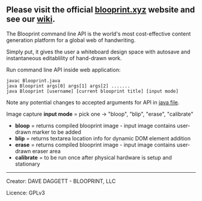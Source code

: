 Please visit the official [blooprint.xyz](http://www.blooprint.xyz) website and see our [wiki](https://github.com/ddaaggeett/blooprint.xyz/wiki).
------------------------------------------------------------------------

The Blooprint command line API is the world's most cost-effective content generation platform for a global web of handwriting.

Simply put, it gives the user a whiteboard design space with autosave and instantaneous editablility of hand-drawn work.

Run command line API inside web application:

    javac Blooprint.java
    java Blooprint args[0] args[1] args[2] .......
    java Blooprint [username] [current blooprint title] [input mode]

Note any potential changes to accepted arguments for API in [java file](https://github.com/ddaaggeett/blooprint.xyz/blob/master/Blooprint-API/Blooprint.java).

Image capture **input mode** = pick one -> "bloop", "blip", "erase", "calibrate"

 - **bloop** = returns compiled blooprint image - input image contains user-drawn marker to be added
 - **blip** = returns textarea location info for dynamic DOM element addition
 - **erase** = returns compiled blooprint image - input image contains user-drawn eraser area
 - **calibrate** = to be run once after physical hardware is setup and stationary

________________________________
Creator:	DAVE DAGGETT - BLOOPRINT, LLC

Licence:	GPLv3
